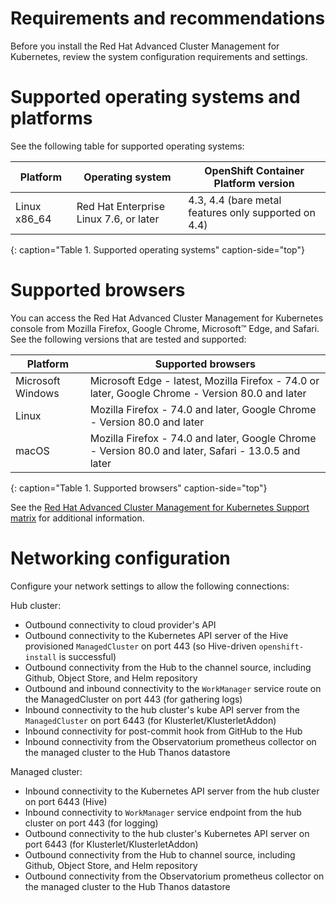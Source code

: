 # Requirements and recommendations

Before you install the Red Hat Advanced Cluster Management for Kubernetes, review the system configuration requirements and settings.

# Supported operating systems and platforms

See the following table for supported operating systems:

|Platform|Operating system| OpenShift Container Platform version
|--------|----------------|---|
|   Linux x86_64       | Red Hat Enterprise Linux 7.6, or later | 4.3, 4.4 (bare metal features only supported on 4.4) |
{: caption="Table 1. Supported operating systems" caption-side="top"}

# Supported browsers

You can access the Red Hat Advanced Cluster Management for Kubernetes console from Mozilla Firefox, Google Chrome, Microsoft™ Edge, and Safari. See the following versions that are tested and supported:


|Platform|Supported browsers|
|--------|------------------|
|Microsoft Windows|Microsoft Edge - latest, Mozilla Firefox - 74.0 or later, Google Chrome - Version 80.0 and later|
|Linux |Mozilla Firefox - 74.0 and later, Google Chrome - Version 80.0 and later|
|macOS|Mozilla Firefox - 74.0 and later, Google Chrome - Version 80.0 and later, Safari - 13.0.5 and later|
{: caption="Table 1. Supported browsers" caption-side="top"}

See the [Red Hat Advanced Cluster Management for Kubernetes Support matrix](https://access.redhat.com/articles/5058921) for additional information. 

# Networking configuration

Configure your network settings to allow the following connections:

Hub cluster:
- Outbound connectivity to cloud provider's API
- Outbound connectivity to the Kubernetes API server of the Hive provisioned `ManagedCluster` on port 443 (so Hive-driven `openshift-install` is successful)
- Outbound connectivity from the Hub to the channel source, including Github, Object Store, and Helm repository
- Outbound and inbound connectivity to the `WorkManager` service route on the ManagedCluster on port 443 (for gathering logs)
- Inbound connectivity to the hub cluster's kube API server from the `ManagedCluster` on port 6443 (for Klusterlet/KlusterletAddon)
- Inbound connectivity for post-commit hook from GitHub to the Hub
- Inbound connectivity from the Observatorium prometheus collector on the managed cluster to the Hub Thanos datastore


Managed cluster:
- Inbound connectivity to the Kubernetes API server from the hub cluster on port 6443 (Hive)
- Inbound connectivity to `WorkManager` service endpoint from the hub cluster on port 443 (for logging)
- Outbound connectivity to the hub cluster's Kubernetes API server on port 6443 (for Klusterlet/KlusterletAddon)
- Outbound connectivity from the Hub to channel source, including Github, Object Store, and Helm repository
- Outbound connectivity from the Observatorium prometheus collector on the managed cluster to the Hub Thanos datastore

